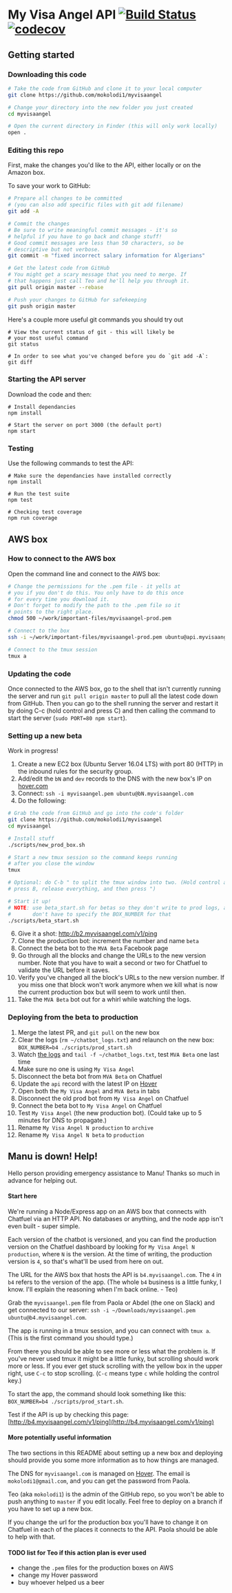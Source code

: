 # My Visa Angel API [![Build Status](https://travis-ci.com/mokolodi1/myvisaangel.svg?token=gSskbph9XcxTrDMf2BS7&branch=master)](https://travis-ci.com/mokolodi1/myvisaangel) [![codecov](https://codecov.io/gh/mokolodi1/myvisaangel/branch/master/graph/badge.svg?token=QcWtpXLB60)](https://codecov.io/gh/mokolodi1/myvisaangel)

## Getting started

### Downloading this code

```sh
# Take the code from GitHub and clone it to your local computer
git clone https://github.com/mokolodi1/myvisaangel

# Change your directory into the new folder you just created
cd myvisaangel

# Open the current directory in Finder (this will only work locally)
open .
```

### Editing this repo

First, make the changes you'd like to the API, either locally or on the
Amazon box.

To save your work to GitHub:

```sh
# Prepare all changes to be committed
# (you can also add specific files with git add filename)
git add -A

# Commit the changes
# Be sure to write meaningful commit messages - it's so
# helpful if you have to go back and change stuff!
# Good commit messages are less than 50 characters, so be
# descriptive but not verbose.
git commit -m "fixed incorrect salary information for Algerians"

# Get the latest code from GitHub
# You might get a scary message that you need to merge. If
# that happens just call Teo and he'll help you through it.
git pull origin master --rebase

# Push your changes to GitHub for safekeeping
git push origin master
```

Here's a couple more useful git commands you should try out

```
# View the current status of git - this will likely be
# your most useful command
git status

# In order to see what you've changed before you do `git add -A`:
git diff
```

### Starting the API server

Download the code and then:
```
# Install dependancies
npm install

# Start the server on port 3000 (the default port)
npm start
```

### Testing

Use the following commands to test the API:

```
# Make sure the dependancies have installed correctly
npm install

# Run the test suite
npm test

# Checking test coverage
npm run coverage
```

## AWS box

### How to connect to the AWS box

Open the command line and connect to the AWS box:

```sh
# Change the permissions for the .pem file - it yells at
# you if you don't do this. You only have to do this once
# for every time you download it.
# Don't forget to modify the path to the .pem file so it
# points to the right place.
chmod 500 ~/work/important-files/myvisaangel-prod.pem

# Connect to the box
ssh -i ~/work/important-files/myvisaangel-prod.pem ubuntu@api.myvisaangel.com

# Connect to the tmux session
tmux a
```

### Updating the code

Once connected to the AWS box, go to the shell that isn't currently running the server and run `git pull origin master` to pull all the latest code down from GitHub. Then you can go to the shell running the server and restart it by doing C-c (hold control and press C) and then calling the command to start the server (`sudo PORT=80 npm start`).

### Setting up a new beta

Work in progress!

1. Create a new EC2 box (Ubuntu Server 16.04 LTS) with port 80 (HTTP) in the inbound rules for the security group.
2. Add/edit the `bN` and `dev` records to the DNS with the new box's IP on [hover.com](https://hover.com)
3. Connect: `ssh -i myvisaangel.pem ubuntu@bN.myvisaangel.com`
4. Do the following:

```sh
# Grab the code from GitHub and go into the code's folder
git clone https://github.com/mokolodi1/myvisaangel
cd myvisaangel

# Install stuff
./scripts/new_prod_box.sh

# Start a new tmux session so the command keeps running
# after you close the window
tmux

# Optional: do C-b " to split the tmux window into two. (Hold control and
# press B, release everything, and then press ")

# Start it up!
# NOTE: use beta_start.sh for betas so they don't write to prod logs, and you
#       don't have to specify the BOX_NUMBER for that
./scripts/beta_start.sh
```

6. Give it a shot: http://b2.myvisaangel.com/v1/ping
7. Clone the production bot: increment the number and name `beta`
8. Connect the beta bot to the `MVA Beta` Facebook page
9. Go through all the blocks and change the URLs to the new version number. Note that you have to wait a second or two for Chatfuel to validate the URL before it saves.
10. Verify you've changed all the block's URLs to the new version number. If you miss one that block won't work anymore when we kill what is now the current production box but will seem to work until then.
11. Take the `MVA Beta` bot out for a whirl while watching the logs.

### Deploying from the beta to production

1. Merge the latest PR, and `git pull` on the new box
2. Clear the logs (`rm ~/chatbot_logs.txt`) and relaunch on the new box: `BOX_NUMBER=b4 ./scripts/prod_start.sh`
3. Watch [the logs](https://docs.google.com/spreadsheets/d/1rwp_fErdkFWw-5YNjnbFGPp7XpJjbQFteMxpopdzF1A/edit#gid=1859852654) and `tail -f ~/chatbot_logs.txt`, test `MVA Beta` one last time
4. Make sure no one is using `My Visa Angel`
5. Disconnect the beta bot from `MVA Beta` on Chatfuel
6. Update the `api` record with the latest IP on [Hover](https://www.hover.com/control_panel/domain/myvisaangel.com/dns)
7. Open both the `My Visa Angel` and `MVA Beta` in tabs
8. Disconnect the old prod bot from `My Visa Angel` on Chatfuel
9. Connect the beta bot to `My Visa Angel` on Chatfuel
10. Test `My Visa Angel` (the new production bot). (Could take up to 5 minutes for DNS to propagate.)
11. Rename `My Visa Angel N production` to `archive`
12. Rename `My Visa Angel N beta` to `production`

## Manu is down! Help!

Hello person providing emergency assistance to Manu! Thanks so much in advance for helping out.

#### Start here

We're running a Node/Express app on an AWS box that connects with Chatfuel via an HTTP API. No databases or anything, and the node app isn't even built - super simple.

Each version of the chatbot is versioned, and you can find the production version on the Chatfuel dashboard by looking for `My Visa Angel N production`, where `N` is the version. At the time of writing, the production version is `4`, so that's what'll be used from here on out.

The URL for the AWS box that hosts the API is `b4.myvisaangel.com`. The `4` in `b4` refers to the version of the app. (The whole `b4` business is a little funky, I know. I'll explain the reasoning when I'm back online. - Teo)

Grab the `myvisaangel.pem` file from Paola or Abdel (the one on Slack) and get connected to our server: `ssh -i ~/Downloads/myvisaangel.pem ubuntu@b4.myvisaangel.com`.

The app is running in a tmux session, and you can connect with `tmux a`. (This is the first command you should type.)

From there you should be able to see more or less what the problem is. If you've never used tmux it might be a little funky, but scrolling should work more or less. If you ever get stuck scrolling with the yellow box in the upper right, use `C-c` to stop scrolling. (`C-c` means type `c` while holding the control key.)

To start the app, the command should look something like this: `BOX_NUMBER=b4 ./scripts/prod_start.sh`.

Test if the API is up by checking this page: [http://b4.myvisaangel.com/v1/ping](http://b4.myvisaangel.com/v1/ping)

#### More potentially useful information

The two sections in this README about setting up a new box and deploying should provide you some more information as to how things are managed.

The DNS for `myvisaangel.com` is managed on [Hover](https://www.hover.com/control_panel/domain/myvisaangel.com/dns). The email is `mokolodi1@gmail.com`, and you can get the password from Paola.

Teo (aka `mokolodi1`) is the admin of the GitHub repo, so you won't be able to push anything to `master` if you edit locally. Feel free to deploy on a branch if you have to set up a new box.

If you change the url for the production box you'll have to change it on Chatfuel in each of the places it connects to the API. Paola should be able to help with that.

#### TODO list for Teo if this action plan is ever used
- change the `.pem` files for the production boxes on AWS
- change my Hover password
- buy whoever helped us a beer
